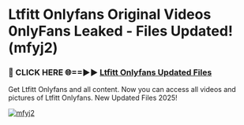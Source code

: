 # Ltfitt Onlyfans Original Videos 0nlyFans Leaked - Files Updated! (mfyj2)

<h3>🔴 CLICK HERE 🌐==►► <a href="https://tinyurl.com/2m67pmp6" rel="nofollow">Ltfitt Onlyfans Updated Files</a></h3>

Get Ltfitt Onlyfans and all content. Now you can access all videos and pictures of Ltfitt Onlyfans. New Updated Files 2025!

[![mfyj2](https://i.imgur.com/H4QAA4z.gif)](https://tinyurl.com/2m67pmp6)